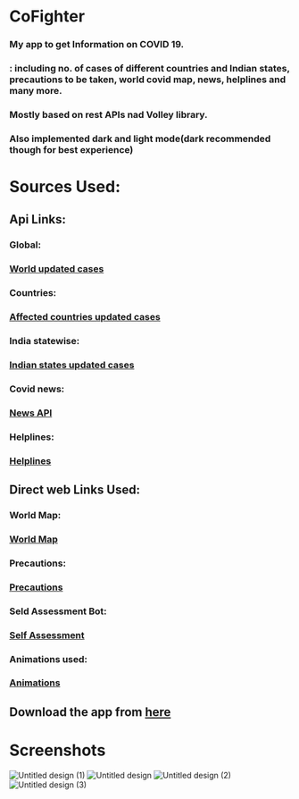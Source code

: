 # **CoFighter**

### My app to get Information on COVID 19.

### : including no. of cases of different countries and Indian states, precautions to be taken, world covid map, news, helplines and many more.

### Mostly based on rest APIs nad Volley library.

### Also implemented dark and light mode(dark recommended though for best experience)

# Sources Used:

## Api Links:

### Global: 

### <a href="https://corona.lmao.ninja/v2/all">World updated cases</a>

### Countries: 

### <a href="https://corona.lmao.ninja/v2/countries">Affected countries updated cases</a>

### India statewise: 

### <a href="https://api.rootnet.in/covid19-in/stats/latest">Indian states updated cases</a>

### Covid news: 

### <a href="http://newsapi.org/">News API</a>

### Helplines: 

### <a href="https://api.rootnet.in/covid19-in/contacts">Helplines</a>

## Direct web Links Used:

### World Map: 

### <a href="https://www.healthmap.org/covid-19/">World Map</a>

### Precautions: 

### <a href="https://www.cdc.gov/coronavirus/2019-ncov/prevent-getting-sick/prevention.html">Precautions</a>

### Seld Assessment Bot: 

### <a href="https://aimsindia.com/covid/">Self Assessment</a>

### Animations used:

### <a href="https://lottiefiles.com/17902-covid19/">Animations</a>

## Download the app from <a href="https://drive.google.com/file/d/1yMsrRy_d-MAyyLuHRWucPbt9o14IwBf3/view?usp=sharing">here</a>

# **Screenshots**

![Untitled design (1)](https://user-images.githubusercontent.com/67901968/88795327-7a5a8c00-d1bd-11ea-93cd-268aafb40721.png)
![Untitled design](https://user-images.githubusercontent.com/67901968/88795321-76c70500-d1bd-11ea-9375-d556bd4aac79.png)
![Untitled design (2)](https://user-images.githubusercontent.com/67901968/88795332-7c244f80-d1bd-11ea-8b8a-37204c9a330c.png)
![Untitled design (3)](https://user-images.githubusercontent.com/67901968/88795335-7d557c80-d1bd-11ea-89cd-286833fb0890.png)


  
